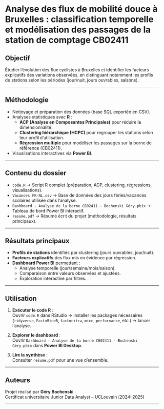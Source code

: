 #  Analyse des flux de mobilité douce à Bruxelles : classification temporelle et modélisation des passages de la station de comptage CB02411

## Objectif
Étudier l’évolution des flux cyclistes à Bruxelles et identifier les facteurs explicatifs des variations observées, en distinguant notamment les profils de stations selon les périodes (jour/nuit, jours ouvrables, saisons).

---

##  Méthodologie
- Nettoyage et préparation des données (base SQL exportée en CSV).
- Analyses statistiques avec **R** :
  - **ACP (Analyse en Composantes Principales)** pour réduire la dimensionnalité.
  - **Clustering hiérarchique (HCPC)** pour regrouper les stations selon leur profil d’utilisation.
  - **Régression multiple** pour modéliser les passages sur la borne de référence (CB02411).
- Visualisations interactives via **Power BI**.

---

## Contenu du dossier
- `code.R` → Script R complet (préparation, ACP, clustering, régressions, visualisations).
- `Vacances FR-NL.csv` → Base de données des jours fériés/vacances scolaires utilisée dans l’analyse.
- `Dashboard - Analyse de la borne CB02411 - Bochenski Géry.pbix` → Tableau de bord Power BI interactif.
- `resume.pdf` → Résumé écrit du projet (méthodologie, résultats principaux).

---

## Résultats principaux
- **Profils de stations** identifiés par clustering (jours ouvrables, jour/nuit).
- **Facteurs explicatifs** des flux mis en évidence par régression.
- **Dashboard Power BI** permettant :
  - Analyse temporelle (jour/semaine/mois/saison).
  - Comparaison entre valeurs observées et ajustées.
  - Exploration interactive par filtres.

---

## Utilisation
1. **Exécuter le code R** :  
   Ouvrir `code.R` dans RStudio → installer les packages nécessaires (`tidyverse`, `FactoMineR`, `factoextra`, `mice`, `performance`, etc.) → lancer l’analyse.
   
2. **Explorer le dashboard** :  
   Ouvrir `Dashboard - Analyse de la borne CB02411 - Bochenski Géry.pbix` dans **Power BI Desktop**.

3. **Lire la synthèse** :  
   Consulter `resume.pdf` pour une vue d’ensemble.

---

## Auteurs
Projet réalisé par **Géry Bochenski**  
Certificat universitaire Junior Data Analyst – UCLouvain (2024–2025)

---
